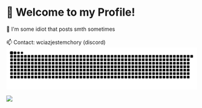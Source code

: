 # 🚪 Welcome to my Profile!
🎈 I'm some idiot that posts smth sometimes <br><br>📫 Contact: wciazjestemchory (discord)<br>
![](https://raw.githubusercontent.com/don-cryptus/don-cryptus/output/github-contribution-grid-snake-dark.svg#gh-dark-mode-only)


[![](https://visitcount.itsvg.in/api?id=vowki21&label=Wej%C5%9Bcia!&color=12&icon=1&pretty=false)](https://visitcount.itsvg.in)

 
